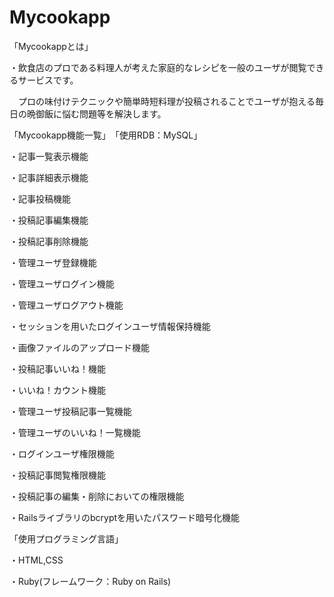 # Mycookapp



「Mycookappとは」



・飲食店のプロである料理人が考えた家庭的なレシピを一般のユーザが閲覧できるサービスです。


　プロの味付けテクニックや簡単時短料理が投稿されることでユーザが抱える毎日の晩御飯に悩む問題等を解決します。



「Mycookapp機能一覧」　「使用RDB：MySQL」



・記事一覧表示機能

・記事詳細表示機能

・記事投稿機能

・投稿記事編集機能

・投稿記事削除機能

・管理ユーザ登録機能

・管理ユーザログイン機能

・管理ユーザログアウト機能

・セッションを用いたログインユーザ情報保持機能

・画像ファイルのアップロード機能

・投稿記事いいね！機能

・いいね！カウント機能

・管理ユーザ投稿記事一覧機能

・管理ユーザのいいね！一覧機能

・ログインユーザ権限機能

・投稿記事閲覧権限機能

・投稿記事の編集・削除においての権限機能

・Railsライブラリのbcryptを用いたパスワード暗号化機能

「使用プログラミング言語」

・HTML,CSS

・Ruby(フレームワーク：Ruby on Rails)
